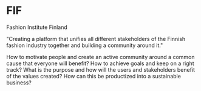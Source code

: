 FIF
===

Fashion Institute Finland

"Creating a platform that unifies all different stakeholders of the Finnish fashion industry together and building a community around it."

How to motivate people and create an active community around a common cause that everyone will benefit? How to achieve goals and keep on a right track? What is the purpose and how will the users and stakeholders benefit of the values created? How can this be productized into a sustainable business?